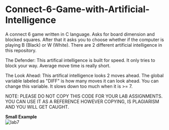 # Connect-6-Game-with-Artificial-Intelligence
A connect 6 game written in C language. Asks for board dimension and blocked squares. After that it asks you to choose whether if the computer is playing B (Black) or W (White). There are 2 different artificial intelligence in this repository. 

The Defender: This artifical intelligence is built for speed. It only tries to block your way. Average move time is really short.

The Look Ahead: This artifical intelligence looks 2 moves ahead. The global variable labeled as "DIFF" is how many moves it can look ahead. You can change this variable. It slows down too much when it is >= 7. 

NOTE: PLEASE DO NOT COPY THIS CODE FOR YOUR LAB ASSIGNMENTS. YOU CAN USE IT AS A REFERENCE HOWEVER COPYING, IS PLAGIARISM AND YOU WILL GET CAUGHT.

<b>Small Example</b>
</br>
![lab7](https://cloud.githubusercontent.com/assets/15402874/11539023/ec0f738c-98f2-11e5-97f4-23f9db4abda9.png)
